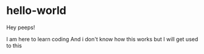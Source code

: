 # hello-world


Hey peeps!

I am here to learn coding And i don't know how this works but I will get used to this
